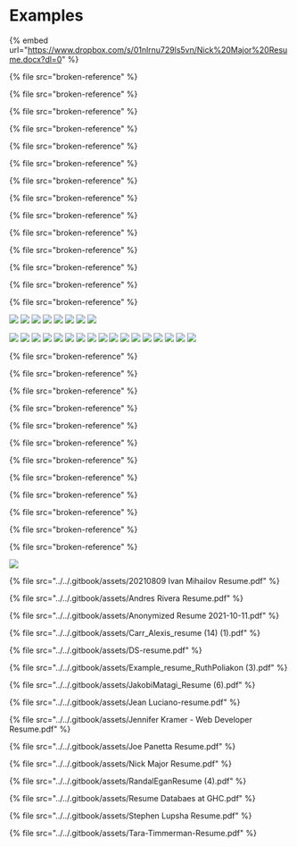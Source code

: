 # Examples

{% embed url="https://www.dropbox.com/s/01nlrnu729ls5vn/Nick%20Major%20Resume.docx?dl=0" %}

{% file src="broken-reference" %}

{% file src="broken-reference" %}

{% file src="broken-reference" %}

{% file src="broken-reference" %}

{% file src="broken-reference" %}

{% file src="broken-reference" %}

{% file src="broken-reference" %}

{% file src="broken-reference" %}

{% file src="broken-reference" %}

{% file src="broken-reference" %}

{% file src="broken-reference" %}

{% file src="broken-reference" %}

{% file src="broken-reference" %}

{% file src="broken-reference" %}

![](<../../.gitbook/assets/20210809 Ivan Mihailov Resume (1).png>) ![](../../.gitbook/assets/bryan-guner-resume-2021.png) ![](<../../.gitbook/assets/JakobiMatagi\_Resume (6) (1).png>) ![](<../../.gitbook/assets/Jennifer Kramer - Web Developer Resume.png>) ![](<../../.gitbook/assets/Joe Panetta Resume (2).png>) ![](<../../.gitbook/assets/Nick Major Resume (2).png>) ![](<../../.gitbook/assets/Stephen Lupsha Resume.png>) ![](<../../.gitbook/assets/Tara-Timmerman-Resume (1).png>)

![](<../../.gitbook/assets/Career Sprint.jpg>) ![](<../../.gitbook/assets/Carr\_Alexis\_resume (14) (1).jpg>) ![](../../.gitbook/assets/Chelsea\_Wetzel\_Resume.jpg) ![](<../../.gitbook/assets/ClaytonMary\_Resume2020 (1).jpg>) ![](<../../.gitbook/assets/Divya's Resume.jpg>) ![](<../../.gitbook/assets/Elijah McKay - Resume.jpg>) ![](../../.gitbook/assets/jack\_kim\_resume\_2.jpg) ![](<../../.gitbook/assets/Jimmy\_McBride\_Resume (1).jpg>) ![](../../.gitbook/assets/Jimmy\_McBride\_Resume.jpg) ![](<../../.gitbook/assets/Leslie\_Rodriguez\_Resume (1).jpg>) ![](../../.gitbook/assets/Leslie\_Rodriguez\_RESUME.jpg) ![](<../../.gitbook/assets/Lisa\_Campbell\_Web\_Developer\_Resume (1).jpg>) ![](<../../.gitbook/assets/Mike Perry Y Attara - Resume.jpg>) ![](../../.gitbook/assets/Olu\_Durojaiye\_Resume.jpg) ![](<../../.gitbook/assets/RandalEganResume (1).jpg>) ![](<../../.gitbook/assets/Resume\_WebDev\_Vlad (1).jpg>) ![](<../../.gitbook/assets/setup\_Career Sprint.jpg>)



{% file src="broken-reference" %}

{% file src="broken-reference" %}

{% file src="broken-reference" %}

{% file src="broken-reference" %}

{% file src="broken-reference" %}

{% file src="broken-reference" %}

{% file src="broken-reference" %}

{% file src="broken-reference" %}

{% file src="broken-reference" %}

{% file src="broken-reference" %}

{% file src="broken-reference" %}

{% file src="broken-reference" %}

![](<../../.gitbook/assets/Carr\_Alexis\_resume (14)10241024\_1 (1).jpg>)





{% file src="../../.gitbook/assets/20210809 Ivan Mihailov Resume.pdf" %}

{% file src="../../.gitbook/assets/Andres Rivera Resume.pdf" %}

{% file src="../../.gitbook/assets/Anonymized Resume 2021-10-11.pdf" %}

{% file src="../../.gitbook/assets/Carr_Alexis_resume (14) (1).pdf" %}

{% file src="../../.gitbook/assets/DS-resume.pdf" %}

{% file src="../../.gitbook/assets/Example_resume_RuthPoliakon (3).pdf" %}

{% file src="../../.gitbook/assets/JakobiMatagi_Resume (6).pdf" %}

{% file src="../../.gitbook/assets/Jean Luciano-resume.pdf" %}

{% file src="../../.gitbook/assets/Jennifer Kramer - Web Developer Resume.pdf" %}

{% file src="../../.gitbook/assets/Joe Panetta Resume.pdf" %}

{% file src="../../.gitbook/assets/Nick Major Resume.pdf" %}

{% file src="../../.gitbook/assets/RandalEganResume (4).pdf" %}

{% file src="../../.gitbook/assets/Resume Databaes at GHC.pdf" %}

{% file src="../../.gitbook/assets/Stephen Lupsha Resume.pdf" %}

{% file src="../../.gitbook/assets/Tara-Timmerman-Resume.pdf" %}
